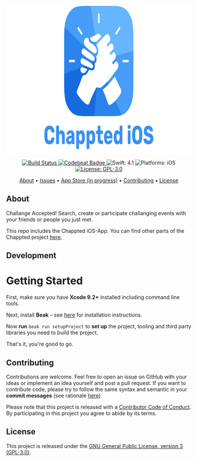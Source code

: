 <p align="center">
  <img src="https://raw.githubusercontent.com/Chappted/iOS-App/stable/logo.png"
      width=800 height=400 alt="Chappted Icon">
</p>

<p align="center">
    <a href="https://www.bitrise.io/app/a421d583ae68e966">
        <img src="https://www.bitrise.io/app/a421d583ae68e966.svg?token=NAPpFHwsaMBKTwk6-J-CuA&branch=stable"
             alt="Build Status">
    </a>
    <a href="https://codebeat.co/projects/github-com-chappted-ios-app-stable">
        <img src="https://codebeat.co/badges/5d94f465-2e85-4bb6-890b-1f09f2e0dde8"
             alt="Codebeat Badge">
    </a>
    <img src="https://img.shields.io/badge/Swift-4.1-FFAC45.svg"
         alt="Swift: 4.1">
    <img src="https://img.shields.io/badge/Platforms-iOS-FF69B4.svg"
        alt="Platforms: iOS">
    <a href="https://github.com/Chappted/iOS-App/blob/stable/LICENSE.md">
        <img src="https://img.shields.io/badge/License-GPL--3.0-lightgrey.svg"
             alt="License: GPL-3.0">
    </a>
</p>

<p align="center">
    <a href="#about">About</a>
  • <a href="https://github.com/Chappted/iOS-App/issues">Issues</a>
  • <a href="#">App Store (in progress)</a>
  • <a href="#contributing">Contributing</a>
  • <a href="#license">License</a>
</p>


## About

Challange Accepted! Search, create or participate challanging events with your friends or people you just met.

This repo includes the Chappted iOS-App. You can find other parts of the Chappted project [here](https://github.com/Chappted).


## Development

# Getting Started

First, make sure you have **Xcode 9.2+** installed including command line tools.

Next, install **Beak** – see [here](https://github.com/yonaskolb/Beak#installing) for installation instructions.

Now **run** `beak run setupProject` to **set up** the project, tooling and third party libraries you need to build the project.

That's it, you're good to go.


## Contributing

Contributions are welcome. Feel free to open an issue on GitHub with your ideas or implement an idea yourself and post a pull request. If you want to contribute code, please try to follow the same syntax and semantic in your **commit messages** (see rationale [here](http://chris.beams.io/posts/git-commit/)).

Please note that this project is released with a [Contributor Code of Conduct](https://github.com/Chappted/iOS-App/blob/stable/CONDUCT.md). By participating in this project you agree to abide by its terms.


## License

This project is released under the [GNU General Public License, version 3 (GPL-3.0)](http://opensource.org/licenses/GPL-3.0).
